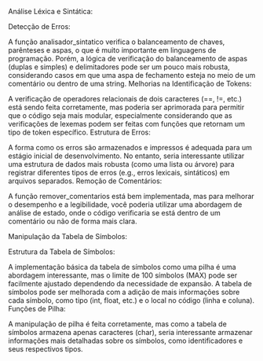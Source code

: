 Análise Léxica e Sintática:

  Detecção de Erros:
  
  A função analisador_sintatico verifica o balanceamento de chaves, parênteses e aspas, o que é muito importante em linguagens de programação.
  Porém, a lógica de verificação do balanceamento de aspas (duplas e simples) e delimitadores pode ser um pouco mais robusta, considerando casos em que uma aspa de fechamento esteja no meio de um comentário ou dentro de uma string.
  Melhorias na Identificação de Tokens:
  
  A verificação de operadores relacionais de dois caracteres (==, !=, etc.) está sendo feita corretamente, mas poderia ser aprimorada para permitir que o código seja mais modular, especialmente considerando que as verificações de lexemas podem ser feitas com funções que retornam um tipo de token específico.
  Estrutura de Erros:
  
  A forma como os erros são armazenados e impressos é adequada para um estágio inicial de desenvolvimento. No entanto, seria interessante utilizar uma estrutura de dados mais robusta (como uma lista ou árvore) para registrar diferentes tipos de erros (e.g., erros lexicais, sintáticos) em arquivos separados.
  Remoção de Comentários:
  
  A função remover_comentarios está bem implementada, mas para melhorar o desempenho e a legibilidade, você poderia utilizar uma abordagem de análise de estado, onde o código verificaria se está dentro de um comentário ou não de forma mais clara.

Manipulação da Tabela de Símbolos:
  
  Estrutura da Tabela de Símbolos:
  
  A implementação básica da tabela de símbolos como uma pilha é uma abordagem interessante, mas o limite de 100 símbolos (MAX) pode ser facilmente ajustado dependendo da necessidade de expansão.
  A tabela de símbolos pode ser melhorada com a adição de mais informações sobre cada símbolo, como tipo (int, float, etc.) e o local no código (linha e coluna).
  Funções de Pilha:
  
  A manipulação de pilha é feita corretamente, mas como a tabela de símbolos armazena apenas caracteres (char), seria interessante armazenar informações mais detalhadas sobre os símbolos, como identificadores e seus respectivos tipos.
